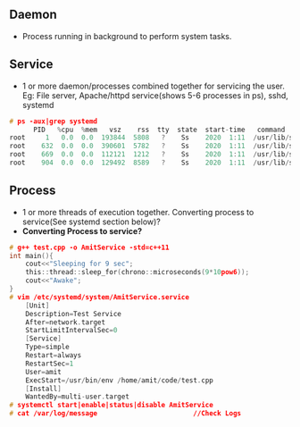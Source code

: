 ## Daemon
- Process running in background to perform system tasks. 

## Service
- 1 or more daemon/processes combined together for servicing the user. Eg: File server, Apache/httpd service(shows 5-6 processes in ps), sshd, systemd
```c
# ps -aux|grep systemd
      PID   %cpu  %mem   vsz    rss  tty  state  start-time   command
root     1   0.0  0.0  193844  5808   ?    Ss    2020  1:11  /usr/lib/systemd/systemd --switched-root --system
root    632  0.0  0.0  390601  5782   ?    Ss    2020  1:11  /usr/lib/systemd/systemd-journald     //Event Logging with journald
root    669  0.0  0.0  112121  1212   ?    Ss    2020  1:11  /usr/lib/systemd/systemd-udevd
root    904  0.0  0.0  129492  8589   ?    Ss    2020  1:11  /usr/lib/systemd/systemd-logind
```        

## Process
- 1 or more threads of execution together. Converting process to service(See systemd section below)?
- **Converting Process to service?**
```c
# g++ test.cpp -o AmitService -std=c++11
int main(){        
    cout<<"Sleeping for 9 sec";    
    this::thread::sleep_for(chrono::microseconds(9*10pow6));    
    cout<<"Awake";    
}
# vim /etc/systemd/system/AmitService.service
    [Unit]
    Description=Test Service
    After=network.target
    StartLimitIntervalSec=0
    [Service]
    Type=simple
    Restart=always
    RestartSec=1
    User=amit
    ExecStart=/usr/bin/env /home/amit/code/test.cpp
    [Install]
    WantedBy=multi-user.target
# systemctl start|enable|status|disable AmitService
# cat /var/log/message                        //Check Logs
```
